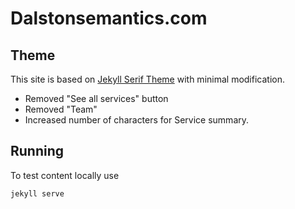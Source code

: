 # Dalstonsemantics.com

## Theme

This site is based on [Jekyll Serif Theme](https://github.com/zerostaticthemes/jekyll-serif-theme) with minimal modification.

* Removed "See all services" button
* Removed "Team"
* Increased number of characters for Service summary.

## Running

To test content locally use

```
jekyll serve
```